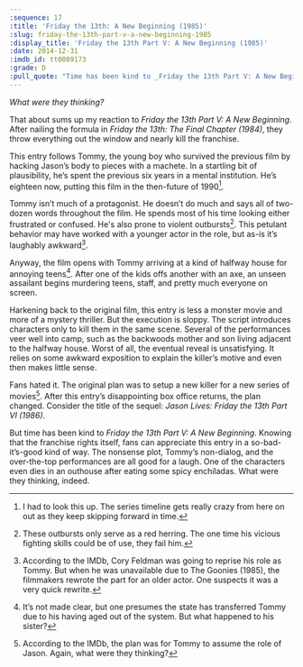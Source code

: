 ```yaml
---
:sequence: 17
:title: 'Friday the 13th: A New Beginning (1985)'
:slug: friday-the-13th-part-v-a-new-beginning-1985
:display_title: 'Friday the 13th Part V: A New Beginning (1985)'
:date: 2014-12-31
:imdb_id: tt0089173
:grade: D
:pull_quote: "Time has been kind to _Friday the 13th Part V: A New Beginning_. Knowing that the franchise rights itself, fans can appreciate this entry in a so-bad-it’s-good kind of way."
---
```

_What were they thinking?_

That about sums up my reaction to _Friday the 13th Part V: A New Beginning_. After nailing the formula in _Friday the 13th: The Final Chapter (1984)_, they throw everything out the window and nearly kill the franchise.

This entry follows Tommy, the young boy who survived the previous film by hacking Jason’s body to pieces with a machete. In a startling bit of plausibility, he’s spent the previous six years in a mental institution. He’s eighteen now, putting this film in the then-future of 1990[^1].

Tommy isn’t much of a protagonist. He doesn’t do much and says all of two-dozen words throughout the film. He spends most of his time looking either frustrated or confused. He's also prone to violent outbursts[^2]. This petulant behavior may have worked with a younger actor in the role, but as-is it’s laughably awkward[^3]. 

Anyway, the film opens with Tommy arriving at a kind of halfway house for annoying teens[^4]. After one of the kids offs another with an axe, an unseen assailant begins murdering teens, staff, and pretty much everyone on screen. 

Harkening back to the original film, this entry is less a monster movie and more of a mystery thriller. But the execution is sloppy. The script introduces characters only to kill them in the same scene. Several of the performances veer well into camp, such as the backwoods mother and son living adjacent to the halfway house. Worst of all, the eventual reveal is unsatisfying. It relies on some awkward exposition to explain the killer’s motive and even then makes little sense.

Fans hated it. The original plan was to setup a new killer for a new series of movies[^5]. After this entry’s disappointing box office returns, the plan changed. Consider the title of the sequel: _Jason Lives: Friday the 13th Part VI (1986)_. 

But time has been kind to _Friday the 13th Part V: A New Beginning_. Knowing that the franchise rights itself, fans can appreciate this entry in a so-bad-it’s-good kind of way. The nonsense plot, Tommy’s non-dialog, and the over-the-top performances are all good for a laugh. One of the characters even dies in an outhouse after eating some spicy enchiladas. What were they thinking, indeed.

[^1]: I had to look this up. The series timeline gets really crazy from here on out as they keep skipping forward in time.

[^2]: These outbursts only serve as a red herring. The one time his vicious fighting skills could be of use, they fail him.

[^3]: According to the IMDb, Cory Feldman was going to reprise his role as Tommy. But when he was unavailable due to The Goonies (1985), the filmmakers rewrote the part for an older actor. One suspects it was a very quick rewrite.

[^4]: It’s not made clear, but one presumes the state has transferred Tommy due to his having aged out of the system. But what happened to his sister?

[^5]: According to the IMDb, the plan was for Tommy to assume the role of Jason. Again, what were they thinking?

